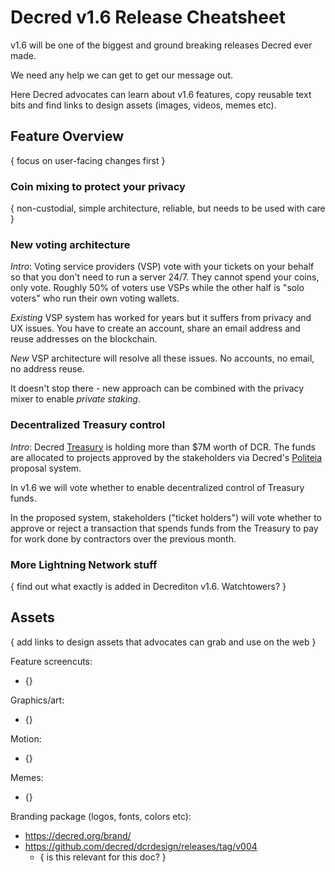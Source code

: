 # Decred v1.6 Release Cheatsheet

v1.6 will be one of the biggest and ground breaking releases Decred ever made.

We need any help we can get to get our message out.

Here Decred advocates can learn about v1.6 features, copy reusable text bits and find links to design assets (images, videos, memes etc).

## Feature Overview

{ focus on user-facing changes first }

### Coin mixing to protect your privacy

{ non-custodial, simple architecture, reliable, but needs to be used with care }

### New voting architecture

_Intro_: Voting service providers (VSP) vote with your tickets on your behalf so that you don't need to run a server 24/7. They cannot spend your coins, only vote. Roughly 50% of voters use VSPs while the other half is "solo voters" who run their own voting wallets.

_Existing_ VSP system has worked for years but it suffers from privacy and UX issues. You have to create an account, share an email address and reuse addresses on the blockchain.

_New_ VSP architecture will resolve all these issues. No accounts, no email, no address reuse.

It doesn't stop there - new approach can be combined with the privacy mixer to enable _private staking_.

### Decentralized Treasury control

_Intro_: Decred [Treasury](https://explorer.dcrdata.org/address/Dcur2mcGjmENx4DhNqDctW5wJCVyT3Qeqkx?n=20&start=0&txntype=merged_debit) is holding more than $7M worth of DCR. The funds are allocated to projects approved by the stakeholders via Decred's [Politeia](https://proposals.decred.org/) proposal system.

In v1.6 we will vote whether to enable decentralized control of Treasury funds.

In the proposed system, stakeholders ("ticket holders") will vote whether to approve or reject a transaction that spends funds from the Treasury to pay for work done by contractors over the previous month.

### More Lightning Network stuff

{ find out what exactly is added in Decrediton v1.6. Watchtowers? }

## Assets

{ add links to design assets that advocates can grab and use on the web }

Feature screencuts:

- {}

Graphics/art:

- {}

Motion:

- {}

Memes:

- {}

Branding package (logos, fonts, colors etc):

- https://decred.org/brand/
- https://github.com/decred/dcrdesign/releases/tag/v004
  - { is this relevant for this doc? }
